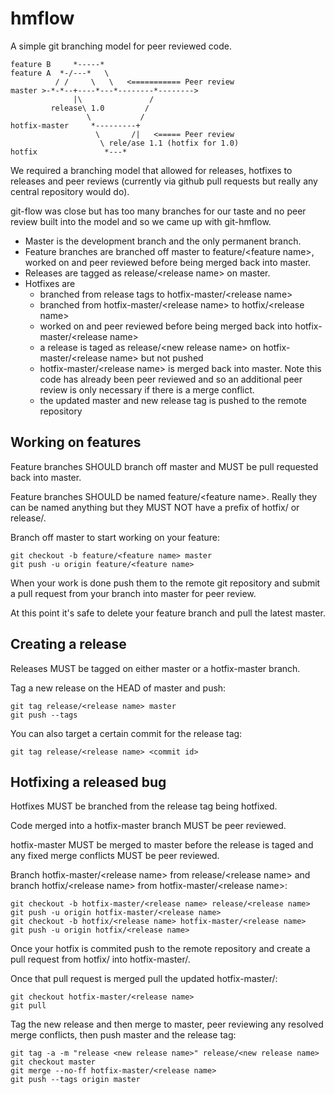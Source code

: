 # hmflow

A simple git branching model for peer reviewed code.

```
feature B     *-----*
feature A  *-/---*   \
          / /     \   \   <=========== Peer review
master >-*-*--+----*---*--------*-------->
              |\               /
         release\ 1.0         /
                 \           /
hotfix-master     *---------+
                   \       /|   <===== Peer review
                    \ rele/ase 1.1 (hotfix for 1.0)
hotfix               *---*
```

We required a branching model that allowed for releases, hotfixes to releases and peer reviews (currently via github pull requests but really any central repository would do).

git-flow was close but has too many branches for our taste and no peer review built into the model and so we came up with git-hmflow.

* Master is the development branch and the only permanent branch.
* Feature branches are branched off master to feature/\<feature name\>, worked on and peer reviewed before being merged back into master.
* Releases are tagged as release/\<release name\> on master.
* Hotfixes are
  * branched from release tags to hotfix-master/\<release name\>
  * branched from hotfix-master/\<release name\> to hotfix/\<release name\>
  * worked on and peer reviewed before being merged back into hotfix-master/\<release name\>
  * a release is taged as release/\<new release name\> on hotfix-master/\<release name\> but not pushed
  * hotfix-master/\<release name\> is merged back into master. Note this code has already been peer reviewed and so an additional peer review is only necessary if there is a merge conflict.
  * the updated master and new release tag is pushed to the remote repository

## Working on features

Feature branches SHOULD branch off master and MUST be pull requested back into master.

Feature branches SHOULD be named feature/\<feature name\>. Really they can be named anything but they MUST NOT have a prefix of hotfix/ or release/.

Branch off master to start working on your feature:
```
git checkout -b feature/<feature name> master
git push -u origin feature/<feature name>
```

When your work is done push them to the remote git repository and submit a pull request from your branch into master for peer review.

At this point it's safe to delete your feature branch and pull the latest master.

## Creating a release

Releases MUST be tagged on either master or a hotfix-master branch.

Tag a new release on the HEAD of master and push:
```
git tag release/<release name> master
git push --tags
```

You can also target a certain commit for the release tag:
```
git tag release/<release name> <commit id>
```

## Hotfixing a released bug

Hotfixes MUST be branched from the release tag being hotfixed.

Code merged into a hotfix-master branch MUST be peer reviewed.

hotfix-master MUST be merged to master before the release is taged and any fixed merge conflicts MUST be peer reviewed.

Branch hotfix-master/\<release name\> from release/\<release name\> and branch hotfix/\<release name\> from hotfix-master/\<release name\>:
```
git checkout -b hotfix-master/<release name> release/<release name>
git push -u origin hotfix-master/<release name>
git checkout -b hotfix/<release name> hotfix-master/<release name>
git push -u origin hotfix/<release name>
```

Once your hotfix is commited push to the remote repository and create a pull request from hotfix/<release name> into hotfix-master/<release name>.

Once that pull request is merged pull the updated hotfix-master/<release name>:
```
git checkout hotfix-master/<release name>
git pull
```

Tag the new release and then merge to master, peer reviewing any resolved merge conflicts, then push master and the release tag:
```
git tag -a -m "release <new release name>" release/<new release name>
git checkout master
git merge --no-ff hotfix-master/<release name>
git push --tags origin master
```
